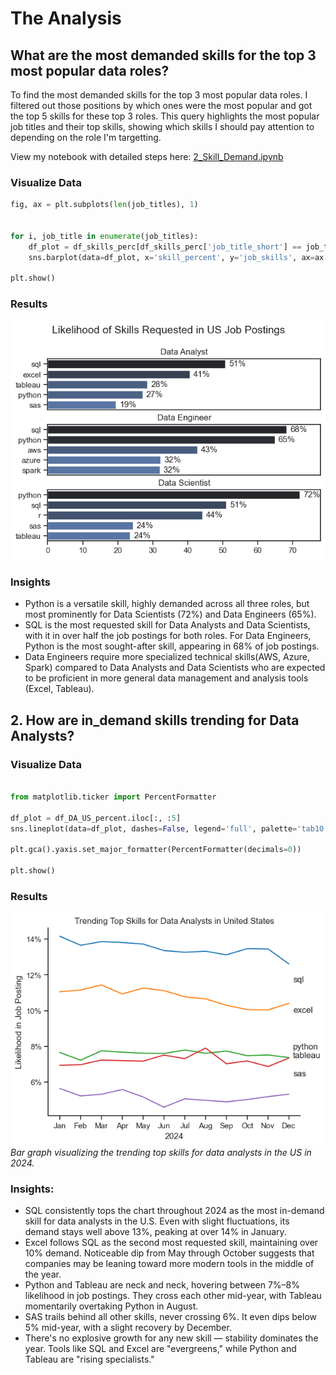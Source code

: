 # The Analysis

## What are the most demanded skills for the top 3 most popular data roles?

To find the most demanded skills for the top 3 most popular data roles. I filtered out those positions by which ones were the most popular and got the top 5 skills for these top 3 roles. This query highlights the most popular job titles and their top skills, showing which skills I should pay attention to depending on the role I'm targetting.

View my notebook with detailed steps here:
[2_Skill_Demand.ipynb](2_Project/images/2_Skills_Count.ipynb)

### Visualize Data

```python
fig, ax = plt.subplots(len(job_titles), 1)


for i, job_title in enumerate(job_titles):
    df_plot = df_skills_perc[df_skills_perc['job_title_short'] == job_title].head(5)[::-1]
    sns.barplot(data=df_plot, x='skill_percent', y='job_skills', ax=ax[i], hue='skill_count', palette='dark:b_r')

plt.show()
```

### Results
![Visualization of Top Skills for Data Nerds](2_Project/Graphical%20analysis/skill_demand_all_data_roles.png)

### Insights

- Python is a versatile skill, highly demanded across all three roles, but most prominently for Data Scientists (72%) and Data Engineers (65%).
- SQL is the most requested skill for Data Analysts and Data Scientists, with it in over half the job postings for both roles. For Data Engineers, Python is the most sought-after skill, appearing in 68% of job postings.
- Data Engineers require more specialized technical skills(AWS, Azure, Spark) compared to Data Analysts and Data Scientists who are expected to be proficient in more general data management and analysis tools (Excel, Tableau).


## 2. How are in_demand skills trending for Data Analysts?

### Visualize Data

```python

from matplotlib.ticker import PercentFormatter

df_plot = df_DA_US_percent.iloc[:, :5]
sns.lineplot(data=df_plot, dashes=False, legend='full', palette='tab10')

plt.gca().yaxis.set_major_formatter(PercentFormatter(decimals=0))

plt.show()
```

### Results

![Trending Top Skills for Data Analysts in US](2_Project/Graphical%20analysis/Skill_Trend.png)
*Bar graph visualizing the trending top skills for data analysts in the US in 2024.*

### Insights:
- SQL consistently tops the chart throughout 2024 as the most in-demand skill for data analysts in the U.S. Even with slight fluctuations, its demand stays well above 13%, peaking at over 14% in January.
- Excel follows SQL as the second most requested skill, maintaining over 10% demand. Noticeable dip from May through October suggests that companies may be leaning toward more modern tools in the middle of the year.
- Python and Tableau are neck and neck, hovering between 7%–8% likelihood in job postings. They cross each other mid-year, with Tableau momentarily overtaking Python in August.
- SAS trails behind all other skills, never crossing 6%. It even dips below 5% mid-year, with a slight recovery by December.
- There's no explosive growth for any new skill — stability dominates the year. Tools like SQL and Excel are "evergreens," while Python and Tableau are "rising specialists."

